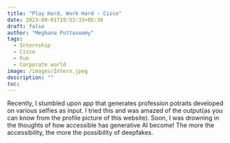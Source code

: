 ```yaml
---
title: "Play Hard, Work Hard - Cisco"
date: 2023-09-01T19:53:33+05:30
draft: false
author: "Meghana Puttaswamy"
tags:
  - Internship
  - Cisco
  - Fun
  - Corporate world
image: /images/Intern.jpeg
description: ""
toc: 
---
```


Recently, I stumbled upon app that generates profession potraits developed on various selfies as input. I tried this and was amazed of the output(as you can know from the profile picture of this website). Soon, I was drowning in the thoughts of how accessible has generative AI become! The more the accessibility, the more the possibility of deepfakes.